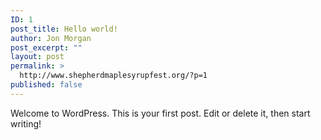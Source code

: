 ```yaml
---
ID: 1
post_title: Hello world!
author: Jon Morgan
post_excerpt: ""
layout: post
permalink: >
  http://www.shepherdmaplesyrupfest.org/?p=1
published: false
---
```

Welcome to WordPress. This is your first post. Edit or delete it, then start writing!